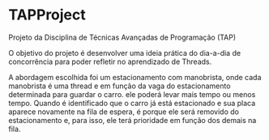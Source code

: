 # TAPProject
Projeto da Disciplina de Técnicas Avançadas de Programação (TAP)

O objetivo do projeto é desenvolver uma ideia prática do dia-a-dia de concorrência para poder refletir no aprendizado de Threads.

A abordagem escolhida foi um estacionamento com manobrista, onde cada manobrista é uma thread e em função da vaga do estacionamento determinada para guardar o carro. ele poderá levar mais tempo ou menos tempo. Quando é identificado que o carro já está estacionado e sua placa aparece novamente na fila de espera, é porque ele será removido do estacionamento e, para isso, ele terá prioridade em função dos demais na fila.
